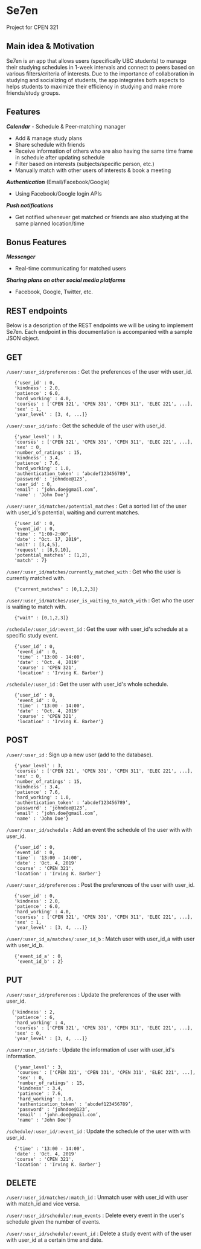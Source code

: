 # Se7en
Project for CPEN 321

## Main idea & Motivation
Se7en is an app that allows users (specifically UBC students) to manage their studying schedules in 1-week intervals and connect to peers based on various filters/criteria of interests. 
Due to the importance of collaboration in studying and socializing of students, the app integrates both aspects to helps students to maximize their efficiency in studying and make more friends/study groups.

## Features
***Calendar*** - Schedule & Peer-matching manager 
- Add & manage study plans 
- Share schedule with friends
- Receive information of others who are also having the same time frame in schedule after updating schedule
- Filter based on interests (subjects/specific person, etc.)
- Manually match with other users of interests & book a meeting

***Authentication*** (Email/Facebook/Google)
- Using Facebook/Google login APIs

***Push notifications***
- Get notified whenever get matched or friends are also studying at the same planned location/time

## Bonus Features
***Messenger***
- Real-time communicating for matched users

***Sharing plans on other social media platforms*** 
- Facebook, Google, Twitter, etc.


## REST endpoints
Below is a description of the REST endpoints we will be using to implement Se7en. Each endpoint in this documentation is accompanied with a sample JSON object.

## GET
`/user/:user_id/preferences` : Get the preferences of the user with user_id.

       {'user_id' : 0,
       'kindness' : 2.0,
       'patience' : 6.0,
       'hard_working' : 4.0,
       'courses' : ['CPEN 321', 'CPEN 331', 'CPEN 311', 'ELEC 221', ...],
       'sex' : 1,
       'year_level' : [3, 4, ...]}

`/user/:user_id/info` : Get the schedule of the user with user_id. 

       {'year_level' : 3,
       'courses' : ['CPEN 321', 'CPEN 331', 'CPEN 311', 'ELEC 221', ...],
       'sex' : 0,
       'number_of_ratings' : 15,
       'kindness' : 3.4,
       'patience' : 7.6,
       'hard_working' : 1.0,
       'authentication_token' : ‘abcdef123456789’,
       'password' : ‘johndoe@123’,
       'user_id' : 0,
       'email' : ‘john.doe@gmail.com’,
       'name' : 'John Doe'}

`/user/:user_id/matches/potential_matches` : Get a sorted list of the user with user_id's potential, waiting and current matches.

       {'user_id' : 0,
       'event_id' : 0,
       'time' : "1:00-2:00",
       'date' : "Oct. 17, 2019",
       'wait' : [3,4,5],
       'request' : [8,9,10],
       'potential_matches' : [1,2],
       'match' : 7}

`/user/:user_id/matches/currently_matched_with` : Get who the user is currently matched with.

       {"current_matches" : [0,1,2,3]}
         
 `/user/:user_id/matches/user_is_waiting_to_match_with` : Get who the user is waiting to match with.
 
       {"wait" : [0,1,2,3]}

 `/schedule/:user_id/:event_id` : Get the user with user_id's schedule at a specific study event.
 
       {‘user_id’ : 0,
        'event_id' : 0,
        'time' : '13:00 - 14:00',
        'date' : 'Oct. 4, 2019'
        'course' : 'CPEN 321',
        'location' : 'Irving K. Barber'}

 `/schedule/:user_id` : Get the user with user_id's whole schedule.
 
       {‘user_id’ : 0,
        'event_id' : 0,
        'time' : '13:00 - 14:00',
        'date' : 'Oct. 4, 2019'
        'course' : 'CPEN 321',
        'location' : 'Irving K. Barber'}


## POST

 `/user/:user_id` : Sign up a new user (add to the database).
 
       {'year_level' : 3,
       'courses' : ['CPEN 321', 'CPEN 331', 'CPEN 311', 'ELEC 221', ...],
       'sex' : 0,
       'number_of_ratings' : 15,
       'kindness' : 3.4,
       'patience' : 7.6,
       'hard_working' : 1.0,
       'authentication_token' : ‘abcdef123456789’,
       'password' : ‘johndoe@123’,
       'email' : ‘john.doe@gmail.com’,
       'name' : 'John Doe'}

 `/user/:user_id/schedule` : Add an event the schedule of the user with with user_id.
 
       {‘user_id’ : 0,
       'event_id' : 0,
       'time' : '13:00 - 14:00',
       'date' : 'Oct. 4, 2019'
       'course' : 'CPEN 321',
       'location' : 'Irving K. Barber'}
       
  `/user/:user_id/preferences` : Post the preferences of the user with user_id.

       {'user_id' : 0,
       'kindness' : 2.0,
       'patience' : 6.0,
       'hard_working' : 4.0,
       'courses' : ['CPEN 321', 'CPEN 331', 'CPEN 311', 'ELEC 221', ...],
       'sex' : 1,
       'year_level' : [3, 4, ...]}
       
   `/user/:user_id_a/matches/:user_id_b` : Match user with user_id_a with user with user_id_b.

       {'event_id_a' : 0,
        'event_id_b' : 2}

## PUT

  `/user/:user_id/preferences` : Update the preferences of the user with user_id.
  
      {'kindness' : 2,
       'patience' : 6,
       'hard_working' : 4,
       'courses' : ['CPEN 321', 'CPEN 331', 'CPEN 311', 'ELEC 221', ...],
       'sex' : 0,
       'year_level' : [3, 4, ...]}

  `/user/:user_id/info` : Update the information of user with user_id's information.

       {'year_level' : 3,
        'courses' : ['CPEN 321', 'CPEN 331', 'CPEN 311', 'ELEC 221', ...],
        'sex' : 0,
        'number_of_ratings' : 15,
        'kindness' : 3.4,
        'patience' : 7.6,
        'hard_working' : 1.0,
        'authentication_token' : ‘abcdef123456789’,
        'password' : ‘johndoe@123’,
        'email' : ‘john.doe@gmail.com’,
        'name' : 'John Doe'}
       
   `/schedule/:user_id/:event_id` : Update the schedule of the user with with user_id.
 
       {'time' : '13:00 - 14:00',
       'date' : 'Oct. 4, 2019'
       'course' : 'CPEN 321',
       'location' : 'Irving K. Barber'}

## DELETE

   `/user/:user_id/matches/:match_id` : Unmatch user with user_id with user with match_id and vice versa.
   
   `/user/:user_id/schedule/:num_events` : Delete every event in the user's schedule given the number of events.
   
   `/user/:user_id/schedule/:event_id` : Delete a study event with of the user with user_id at a certain time and date.


   
   



